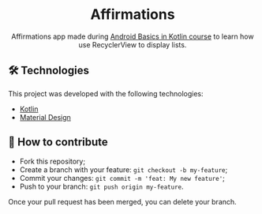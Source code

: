 <h1 align='center'>Affirmations</h1>
<p align='center'>Affirmations app made during <a href="https://developer.android.com/courses/android-basics-kotlin/course">Android Basics in Kotlin course</a> to learn how use RecyclerView to display lists.</p>

## 🛠 Technologies

This project was developed with the following technologies:

- [Kotlin](https://kotlinlang.org/)
- [Material Design](https://material.io/develop/android)

## 🤔 How to contribute

- Fork this repository;
- Create a branch with your feature: `git checkout -b my-feature`;
- Commit your changes: `git commit -m 'feat: My new feature'`;
- Push to your branch: `git push origin my-feature`.

Once your pull request has been merged, you can delete your branch.
 

